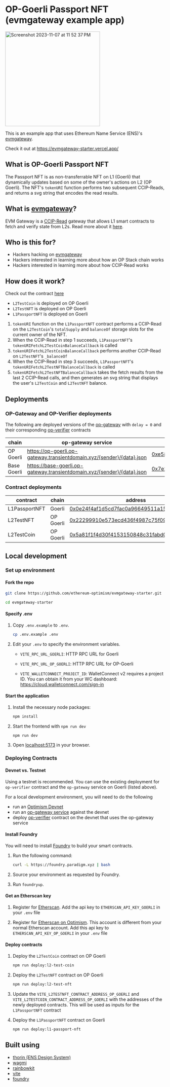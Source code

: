 # OP-Goerli Passport NFT (evmgateway example app)

<img width="299" alt="Screenshot 2023-11-07 at 11 52 37 PM" src="https://github.com/ethereum-optimism/evmgateway-starter/assets/9677071/02e9e4b3-f427-432e-b355-3351d011e0ba">


This is an example app that uses Ethereum Name Service (ENS)'s [evmgateway](https://github.com/ensdomains/evmgateway). 

Check it out at https://evmgateway-starter.vercel.app/

## What is OP-Goerli Passport NFT

The Passport NFT is as non-transferrable NFT on L1 (Goerli) that dynamically updates based on some of the owner's actions on L2 (OP Goerli). The NFT's `tokenURI` function performs two subsequent CCIP-Reads, and returns a svg string that encodes the read results.

## What is [evmgateway](https://github.com/ensdomains/evmgateway)?

EVM Gateway is a [CCIP-Read](https://eips.ethereum.org/EIPS/eip-3668) gateway that allows L1 smart contracts to fetch and verify state from L2s. Read more about it [here](https://github.com/ensdomains/evmgateway#evm-ccip-read-gateway).

## Who is this for?

- Hackers hacking on [evmgateway](https://github.com/ensdomains/evmgateway)
- Hackers interested in learning more about how an OP Stack chain works
- Hackers interested in learning more about how CCIP-Read works

## How does it work?

Check out the contract [here](https://github.com/ethereum-optimism/evmgateway-starter/blob/main/contracts/src/L1PassportNFT.sol)

- `L2TestCoin` is deployed on OP Goerli
- `L2TestNFT` is deployed on OP Goerli
- `L1PassportNFT` is deployed on Goerli

1. `tokenURI` function on the `L1PassportNFT` contract performs a CCIP-Read on the `L2TestCoin`'s `totalSupply` and `balanceOf` storage slots for the current owner of the NFT.
2. When the CCIP-Read in step 1 succeeds, `L1PassportNFT`'s `tokenURIFetchL2TestCoinBalanceCallback` is called
3. `tokenURIFetchL2TestCoinBalanceCallback` performs another CCIP-Read on `L2TestNFT`'s `_balanceOf`
4. When the CCIP-Read in step 3 succeeds, `L1PassportNFT`'s `tokenURIFetchL2TestNFTBalanceCallback` is called
5. `tokenURIFetchL2TestNFTBalanceCallback` takes the fetch results from the last 2 CCIP-Read calls, and then generates an svg string that displays the user's `L2TestCoin` and `L2TestNFT` balance.

## Deployments

### OP-Gateway and OP-Verifier deployments

The following are deployed versions of the [op-gateway](https://github.com/ensdomains/evmgateway/tree/main/op-gateway) with `delay = 0` and their corresponding [op-verifier](https://github.com/ensdomains/evmgateway/tree/main/op-verifier) contracts

| **chain**   | **op-gateway service**                                                  | op-verifier contract (on Goerli)                                                                                             |
| ----------- | ----------------------------------------------------------------------- | ---------------------------------------------------------------------------------------------------------------------------- |
| OP Goerli   | https://op-goerli.op-gateway.transientdomain.xyz/{sender}/{data}.json   | [0xe58448bfc2fa097953e800e0af0b0a5257ecc4b1](https://goerli.etherscan.io/address/0xe58448bfc2fa097953e800e0af0b0a5257ecc4b1) |
| Base Goerli | https://base-goerli.op-gateway.transientdomain.xyz/{sender}/{data}.json | [0x7e2f9c4a1467e8a41e1e8283ba3ba72e3d92f6b8](https://goerli.etherscan.io/address/0x7e2f9c4a1467e8a41e1e8283ba3ba72e3d92f6b8) |

### Contract deployments

| **contract**  | **chain** | **address**                                                                                                                           |
| ------------- | --------- | ------------------------------------------------------------------------------------------------------------------------------------- |
| L1PassportNFT | Goerli    | [0x0e24f4af1d5cd7fac0a96649511a15439d7e0c04](https://goerli.etherscan.io/address/0x0e24f4af1d5cd7fac0a96649511a15439d7e0c04)          |
| L2TestNFT     | OP Goerli | [0x22299910e573ecd436f4987c75f093894904d107](https://goerli-optimism.etherscan.io/address/0x22299910e573ecd436f4987c75f093894904d107) |
| L2TestCoin    | OP Goerli | [0x5a81f1f4d30f4153150848c31fabd0311946ed72](https://goerli-optimism.etherscan.io/address/0x5a81f1f4d30f4153150848c31fabd0311946ed72) |

## Local development

### Set up environment

#### Fork the repo

```sh
git clone https://github.com/ethereum-optimism/evmgateway-starter.git
```

```sh
cd evmgateway-starter
```


#### Specify .env

1. Copy `.env.example` to `.env`.

   ```sh
   cp .env.example .env
   ```

2. Edit your `.env` to specify the environment variables.

   - `VITE_RPC_URL_GOERLI`: HTTP RPC URL for Goerli

   - `VITE_RPC_URL_OP_GOERLI`: HTTP RPC URL for OP-Goerli

   - `VITE_WALLETCONNECT_PROJECT_ID`: WalletConnect v2 requires a project ID. You can obtain it from your WC dashboard: https://cloud.walletconnect.com/sign-in

#### Start the application

1. Install the necessary node packages:

   ```sh
   npm install
   ```

2. Start the frontend with `npm run dev`

   ```sh
   npm run dev
   ```

3. Open [localhost:5173](http://localhost:5173) in your browser.

### Deploying Contracts

#### Devnet vs. Testnet

Using a testnet is recommended. You can use the existing deployment for `op-verifier` contract and the `op-gateway` service on Goerli (listed above).

For a local development environment, you will need to do the following

- run an [Optimism Devnet](https://community.optimism.io/docs/developers/build/dev-node/)
- run an [op-gateway service](https://github.com/ensdomains/evmgateway/tree/main/op-gateway) against the devnet
- deploy [op-verifier](https://github.com/ensdomains/evmgateway/tree/main/op-verifier) contract on the devnet that uses the op-gateway service

#### Install Foundry

You will need to install [Foundry](https://book.getfoundry.sh/getting-started/installation) to build your smart contracts.

1. Run the following command:

   ```sh
   curl -L https://foundry.paradigm.xyz | bash
   ```

1. Source your environment as requested by Foundry.

1. Run `foundryup`.

#### Get an Etherscan key

1. Register for [Etherscan](https://explorer.optimism.io/register).
   Add the api key to `ETHERSCAN_API_KEY_GOERLI` in your `.env` file

2. Register for [Etherscan on Optimism](https://explorer.optimism.io/register).
   This account is different from your normal Etherscan account. Add this api key to `ETHERSCAN_API_KEY_OP_GOERLI` in your `.env` file

#### Deploy contracts

1. Deploy the `L2TestCoin` contract on OP Goerli

   ```sh
   npm run deploy:l2-test-coin
   ```

1. Deploy the `L2TestNFT` contract on OP Goerli

   ```sh
   npm run deploy:l2-test-nft
   ```

1. Update the `VITE_L2TESTNFT_CONTRACT_ADDRESS_OP_GOERLI` and `VITE_L2TESTCOIN_CONTRACT_ADDRESS_OP_GOERLI` with the addresses of the newly deployed contracts. This will be used as inputs for the `L1PassportNFT` contract

1. Deploy the `L1PassportNFT` contract on Goerli
   ```sh
   npm run deploy:l1-passport-nft
   ```


## Built using
- [thorin (ENS Design System)](https://thorin.ens.domains/)
- [wagmi](https://wagmi.sh/)
- [rainbowkit](https://www.rainbowkit.com/)
- [vite](https://vitejs.dev/)
- [foundry](https://getfoundry.sh/)
